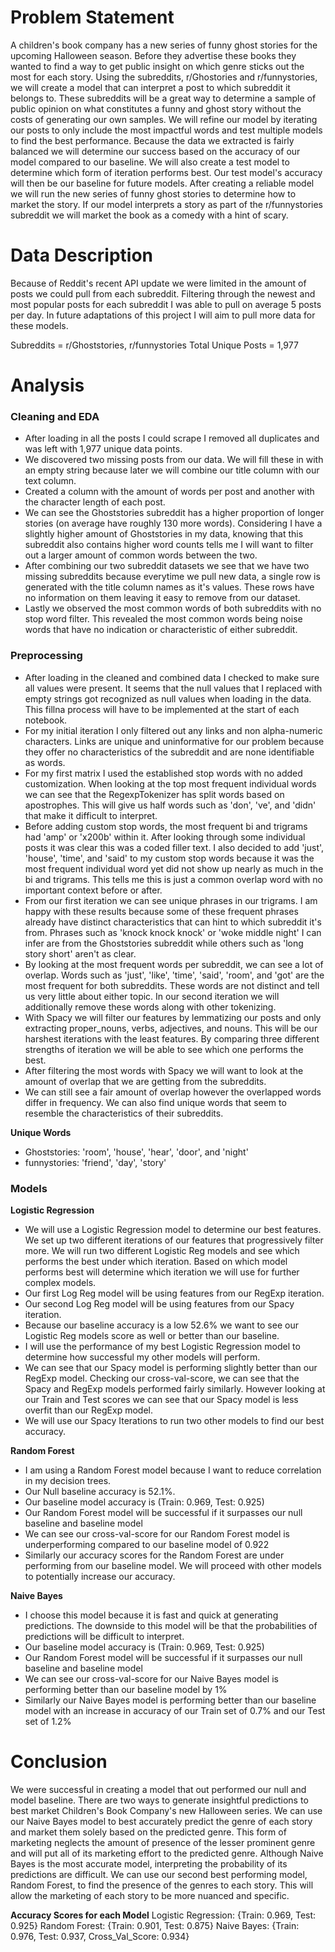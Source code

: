 # Problem Statement 


A children's book company has a new series of funny ghost stories for the upcoming Halloween season. Before they advertise these books they wanted to find a way to get public insight on which genre sticks out the most for each story. Using the subreddits, r/Ghostories and r/funnystories, we will create a model that can interpret a post to which subreddit it belongs to. These subreddits will be a great way to determine a sample of public opinion on what constitutes a funny and ghost story without the costs of generating our own samples. We will refine our model by iterating our posts to only include the most impactful words and test multiple models to find the best performance. Because the data we extracted is fairly balanced we will determine our success based on the accuracy of our model compared to our baseline. We will also create a test model to determine which form of iteration performs best. Our test model's accuracy will then be our baseline for future models. After creating a reliable model we will run the new series of funny ghost stories to determine how to market the story. If our model interprets a story as part of the r/funnystories subreddit we will market the book as a comedy with a hint of scary. 



# Data Description

Because of Reddit's recent API update we were limited in the amount of posts we could pull from each subreddit. Filtering through the newest and most popular posts for each subreddit I was able to pull on average 5 posts per day. In future adaptations of this project I will aim to pull more data for these models. 


Subreddits = r/Ghoststories, r/funnystories 
Total Unique Posts = 1,977




# Analysis 


### Cleaning and EDA


- After loading in all the posts I could scrape I removed all duplicates and was left with 1,977 unique data points. 
- We discovered two missing posts from our data. We will fill these in with an empty string because later we will combine our title column with our text column.
- Created a column with the amount of words per post and another with the character length of each post. 
- We can see the Ghoststories subreddit has a higher proportion of longer stories (on average have roughly 130 more words). Considering I have a slightly higher amount of Ghoststories in my data, knowing that this subreddit also contains higher word counts tells me I will want to filter out a larger amount of common words between the two. 
- After combining our two subreddit datasets we see that we have two missing subreddits because everytime we pull new data, a single row is generated with the title column names as it's values. These rows have no information on them leaving it easy to remove from our dataset. 
- Lastly we observed the most common words of both subreddits with no stop word filter. This revealed the most common words being noise words that have no indication or characteristic of either subreddit. 


### Preprocessing 


- After loading in the cleaned and combined data I checked to make sure all values were present. It seems that the null values that I replaced with empty strings got recognized as null values when loading in the data. This fillna process will have to be implemented at the start of each notebook. 
- For my initial iteration I only filtered out any links and non alpha-numeric characters. Links are unique and uninformative for our problem because they offer no characteristics of the subreddit and are none identifiable as words. 
- For my first matrix I used the established stop words with no added customization. When looking at the top most frequent individual words we can see that the RegexpTokenizer has split words based on apostrophes. This will give us half words such as 'don', 've', and 'didn' that make it difficult to interpret. 
- Before adding custom stop words, the most frequent bi and trigrams had 'amp' or 'x200b' within it. After looking through some individual posts it was clear this was a coded filler text. I also decided to add 'just', 'house', 'time', and 'said' to my custom stop words because it was the most frequent individual word yet did not show up nearly as much in the bi and trigrams. This tells me this is just a common overlap word with no important context before or after. 
- From our first iteration we can see unique phrases in our trigrams. I am happy with these results because some of these frequent phrases already have distinct characteristics that can hint to which subreddit it's from. Phrases such as 'knock knock knock' or 'woke middle night' I can infer are from the Ghoststories subreddit while others such as 'long story short' aren't as clear. 
- By looking at the most frequent words per subreddit, we can see a lot of overlap. Words such as 'just', 'like', 'time', 'said', 'room', and 'got' are the most frequent for both subreddits. These words are not distinct and tell us very little about either topic. In our second iteration we will additionally remove these words along with other tokenizing. 
- With Spacy we will filter our features by lemmatizing our posts and only extracting proper_nouns, verbs, adjectives, and nouns. This will be our harshest iterations with the least features. By comparing three different strengths of iteration we will be able to see which one performs the best. 
- After filtering the most words with Spacy we will want to look at the amount of overlap that we are getting from the subreddits. 
- We can still see a fair amount of overlap however the overlapped words differ in frequency. We can also find unique words that seem to resemble the characteristics of their subreddits. 


**Unique Words**
- Ghoststories: 'room', 'house', 'hear', 'door', and 'night'
- funnystories: 'friend', 'day', 'story'


### Models


**Logistic Regression**
- We will use a Logistic Regression model to determine our best features. We set up two different iterations of our features that progressively filter more. We will run two different Logistic Reg models and see which performs the best under which iteration. Based on which model performs best will determine which iteration we will use for further complex models. 
- Our first Log Reg model will be using features from our RegExp iteration.
- Our second Log Reg model will be using features from our Spacy iteration. 
- Because our baseline accuracy is a low 52.6% we want to see our Logistic Reg models score as well or better than our baseline. 
- I will use the performance of my best Logistic Regression model to determine how successful my other models will perform. 
- We can see that our Spacy model is performing slightly better than our RegExp model. Checking our cross-val-score, we can see that the Spacy and RegExp models performed fairly similarly. However looking at our Train and Test scores we can see that our Spacy model is less overfit than our RegExp model. 
- We will use our Spacy Iterations to run two other models to find our best accuracy. 


**Random Forest**
- I am using a Random Forest model because I want to reduce correlation in my decision trees. 
- Our Null baseline accuracy is 52.1%. 
- Our baseline model accuracy is (Train: 0.969, Test: 0.925)
- Our Random Forest model will be successful if it surpasses our null baseline and baseline model
- We can see our cross-val-score for our Random Forest model is underperforming compared to our baseline model of 0.922
- Similarly our accuracy scores for the Random Forest are under performing from our baseline model. We will proceed with other models to potentially increase our accuracy. 


**Naive Bayes**
- I choose this model because it is fast and quick at generating predictions. The downside to this model will be that the probabilities of predictions will be difficult to interpret.  
- Our baseline model accuracy is (Train: 0.969, Test: 0.925)
- Our Random Forest model will be successful if it surpasses our null baseline and baseline model
- We can see our cross-val-score for our Naive Bayes model is performing better than our baseline model by 1%
- Similarly our Naive Bayes model is performing better than our baseline model with an increase in accuracy of our Train set of 0.7% and our Test set of 1.2%


# Conclusion 


We were successful in creating a model that out performed our null and model baseline. There are two ways to generate insightful predictions to best market Children's Book Company's new Halloween series. We can use our Naive Bayes model to best accurately predict the genre of each story and market them solely based on the predicted genre. This form of marketing neglects the amount of presence of the lesser prominent genre and will put all of its marketing effort to the predicted genre. Although Naive Bayes is the most accurate model, interpreting the probability of its predictions are difficult. We can use our second best performing model, Random Forest, to find the presence of the genres to each story. This will allow the marketing of each story to be more nuanced and specific. 




**Accuracy Scores for each Model**
Logistic Regression: {Train: 0.969, Test: 0.925}
Random Forest: {Train: 0.901, Test: 0.875}
Naive Bayes: {Train: 0.976, Test: 0.937, Cross_Val_Score: 0.934}


